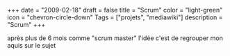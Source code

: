 +++
date = "2009-02-18"
draft = false
title = "Scrum"
color = "light-green"
icon = "chevron-circle-down"
Tags = ["projets", "mediawiki"]
description = "Scrum"
+++

après plus de 6 mois comme "scrum master" l'idée c'est de regrouper mon
aquis sur le sujet
